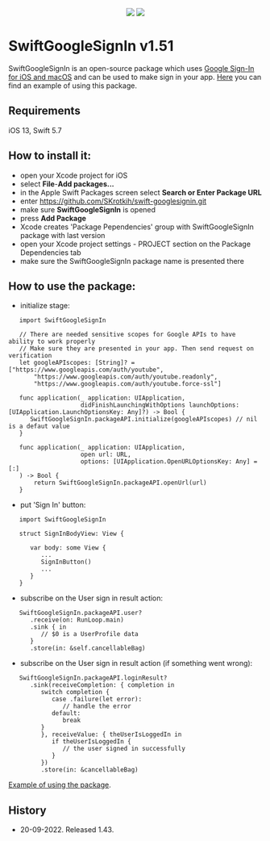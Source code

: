 <p align="center">
  <img src="https://img.shields.io/badge/swift-5.7-orange"/>
  <img src="https://img.shields.io/badge/License-MIT-yellow"/>
</p>

# SwiftGoogleSignIn v1.51

SwiftGoogleSignIn is an open-source package which uses [Google Sign-In for iOS and macOS](https://developers.google.com/identity/sign-in/ios/start) and can be used to make sign in your app.
[Here](https://github.com/SKrotkih/LiveEvents) you can find an example of using this package.

## Requirements
iOS 13, Swift 5.7

## How to install it:

- open your Xcode project for iOS
- select **File**-**Add packages...**
- in the Apple Swift Packages screen select **Search or Enter Package URL**
- enter https://github.com/SKrotkih/swift-googlesignin.git
- make sure **SwiftGoogleSignIn** is opened
- press **Add Package** 
- Xcode creates 'Package Pependencies' group with SwiftGoogleSignIn package with last version 
- open your Xcode project settings - PROJECT section on the Package Dependencies tab
- make sure the SwiftGoogleSignIn package name is presented there 

## How to use the package:

- initialize stage:

```
   import SwiftGoogleSignIn

   // There are needed sensitive scopes for Google APIs to have ability to work properly
   // Make sure they are presented in your app. Then send request on verification
   let googleAPIscopes: [String]? = ["https://www.googleapis.com/auth/youtube",
       "https://www.googleapis.com/auth/youtube.readonly",
       "https://www.googleapis.com/auth/youtube.force-ssl"]

   func application(_ application: UIApplication,
                    didFinishLaunchingWithOptions launchOptions: [UIApplication.LaunchOptionsKey: Any]?) -> Bool {
      SwiftGoogleSignIn.packageAPI.initialize(googleAPIscopes) // nil is a defaut value 
   }
   
   func application(_ application: UIApplication,
                    open url: URL,
                    options: [UIApplication.OpenURLOptionsKey: Any] = [:]
   ) -> Bool {
       return SwiftGoogleSignIn.packageAPI.openUrl(url)
   }
```
 
- put 'Sign In' button:

```
   import SwiftGoogleSignIn

   struct SignInBodyView: View {

      var body: some View {
         ...
         SignInButton()
         ...
      }
   }
```
- subscribe on the User sign in result action:
```
   SwiftGoogleSignIn.packageAPI.user?
      .receive(on: RunLoop.main)
      .sink { in
         // $0 is a UserProfile data
      }
      .store(in: &self.cancellableBag)
```      
- subscribe on the User sign in result action (if something went wrong):
```
   SwiftGoogleSignIn.packageAPI.loginResult?
      .sink(receiveCompletion: { completion in
         switch completion {
            case .failure(let error):
               // handle the error
            default:
               break
         }
         }, receiveValue: { theUserIsLoggedIn in
            if theUserIsLoggedIn {
               // the user signed in successfully
            }
         })
         .store(in: &cancellableBag)
```

[Example of using the package](https://github.com/SKrotkih/LiveEvents).

## History

- 20-09-2022. Released 1.43. 
